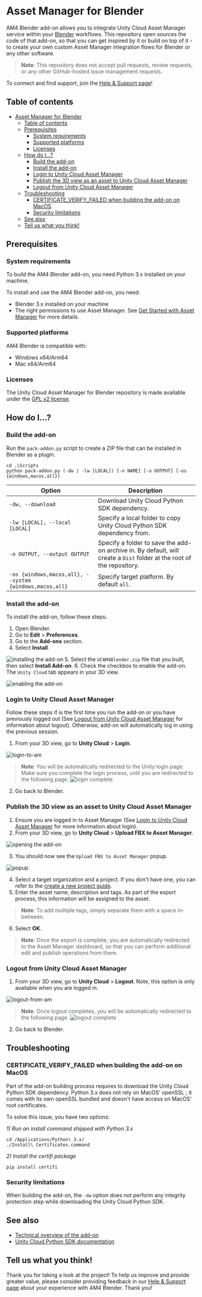 # Asset Manager for Blender

AM4 Blender add-on allows you to integrate Unity Cloud Asset Manager service within your [Blender](https://www.blender.org/) workflows.
This repository open sources the code of that add-on, so that you can get inspired by it or build on top of it - to create your own custom Asset Manager integration flows for Blender or any other software.

> **Note**: This repository does not accept pull requests, review requests, or any other GitHub-hosted issue management requests.

To connect and find support, join the [Help & Support page](https://cloud.unity.com/home/dashboard-support)!

## Table of contents
- [Asset Manager for Blender](#asset-manager-for-blender)
  - [Table of contents](#table-of-contents)
  - [Prerequisites](#prerequisites)
    - [System requirements](#system-requirements)
    - [Supported platforms](#supported-platforms)
    - [Licenses](#licenses)
  - [How do I...?](#how-do-i)
    - [Build the add-on](#build-the-add-on)
    - [Install the add-on](#install-the-add-on)
    - [Login to Unity Cloud Asset Manager](#login-to-unity-cloud-asset-manager)
    - [Publish the 3D view as an asset to Unity Cloud Asset Manager](#publish-the-3d-view-as-an-asset-to-unity-cloud-asset-manager)
    - [Logout from Unity Cloud Asset Manager](#logout-from-unity-cloud-asset-manager)
  - [Troubleshooting](#troubleshooting)
    - [CERTIFICATE\_VERIFY\_FAILED when building the add-on on MacOS](#certificate_verify_failed-when-building-the-add-on-on-macos)
    - [Security limitations](#security-limitations)
  - [See also](#see-also)
  - [Tell us what you think!](#tell-us-what-you-think)

## Prerequisites

### System requirements

To build the AM4 Blender add-on, you need Python 3.x installed on your machine.

To install and use the AM4 Blender add-on, you need:
- Blender 3.x installed on your machine
- The right permissions to use Asset Manager. See [Get Started with Asset Manager](https://docs.unity.com/cloud/en-us/asset-manager/get-started) for more details.

### Supported platforms

AM4 Blender is compatible with:

- Windows x64/Arm64
- Mac x64/Arm64

### Licenses

The Unity Cloud Asset Manager for Blender repository is made available under the [GPL v2 license](GPL-license.txt).

## How do I...?

### Build the add-on

Run the `pack-addon.py` script to create a ZIP file that can be installed in Blender as a plugin.

```
cd .\Scripts
python pack-addon.py (-dw | -lw [LOCAL]) [-n NAME] [-o OUTPUT] [-os {windows,macos,all}]
```

Option | Description
---|---
`-dw, --download` | Download Unity Cloud Python SDK dependency.
`-lw [LOCAL], --local [LOCAL]` | Specify a local folder to copy Unity Cloud Python SDK dependency from.
`-o OUTPUT, --output OUTPUT` | Specify a folder to save the add-on archive in. By default, will create a `Dist` folder at the root of the repository.
`-os {windows,macos,all}, --system {windows,macos,all}` | Specify target platform. By default `all`.

### Install the add-on

To install the add-on, follow these steps:

1. Open Blender.
2. Go to **Edit** > **Preferences**.
3. Go to the **Add-ons** section.
4. Select **Install**.

![installing the add-on](Documentation/Images/install_addon.png)
5. Select the `UCAM4Blender.zip` file that you built, then select **Install Add-on**.
6. Check the checkbox to enable the add-on. The `Unity Cloud` tab appears in your 3D view.

![enabling the add-on](Documentation/Images/enable_addon.png)

### Login to Unity Cloud Asset Manager

Follow these steps if is the first time you run the add-on or you have previously logged out (See [Logout from Unity Cloud Asset Manager](#logout-from-unity-cloud-asset-manager) for information about logout). Otherwise, add-on will automatically log in using the previous session.
1. From your 3D view, go to **Unity Cloud** > **Login**.

![login-to-am](Documentation/Images/login.png)

> **Note**: You will be automatically redirected to the Unity login page. Make sure you complete the login process, until you are redirected to the following page.
> ![login complete](Documentation/Images/login_complete.png)

2. Go back to Blender.

### Publish the 3D view as an asset to Unity Cloud Asset Manager

1. Ensure you are logged in to Asset Manager (See [Login to Unity Cloud Asset Manager](#login-to-unity-cloud-asset-manager) for more information about login).
2. From your 3D view, go to **Unity Cloud** > **Upload FBX to Asset Manager**.

![opening the add-on](Documentation/Images/open_addon.png)

3. You should now see the `Upload FBX to Asset Manager` popup.

![popup](Documentation/Images/popup.png)

4. Select a target organization and a project. If you don't have one, you can refer to the [create a new project guide](https://docs.unity.com/cloud/en-us/asset-manager/new-asset-manager-project).
5. Enter the asset name, description and tags. As part of the export process, this information will be assigned to the asset.
> **Note**: To add multiple tags, simply separate them with a space in-between.
6. Select **OK**.
> **Note**: Once the export is complete, you are automatically redirected to the Asset Manager dashboard, so that you can perform additional edit and publish operations from there.

### Logout from Unity Cloud Asset Manager

1. From your 3D view, go to **Unity Cloud** > **Logout**. Note, this option is only available when you are logged in.

![logout-from-am](Documentation/Images/logout.png)

> **Note**: Once logout completes, you will be automatically redirected to the following page.
> ![logout complete](Documentation/Images/logout_complete.png)

2. Go back to Blender.

## Troubleshooting

### CERTIFICATE_VERIFY_FAILED when building the add-on on MacOS

Part of the add-on building process requires to download the Unity Cloud Python SDK dependency.
Python 3.x does not rely on MacOS' openSSL ; it comes with its own openSSL bundled and doesn't have access on MacOS' root certificates.

To solve this issue, you have two options:

*1) Run an install command shipped with Python 3.x*
```
cd /Applications/Python\ 3.x/
./Install\ Certificates.command
```

*2) Install the certifi package*
```
pip install certifi
```

### Security limitations

When building the add-on, the `-dw` option does not perform any integrity protection step while downloading the Unity Cloud Python SDK.

## See also

- [Technical overview of the add-on](Documentation/technical-overview.md)
- [Unity Cloud Python SDK documentation](https://docs.unity.com/cloud/en-us/asset-manager/python-sdk)

## Tell us what you think!

Thank you for taking a look at the project! To help us improve and provide greater value, please consider providing feedback in our [Help & Support page](https://cloud.unity.com/home/dashboard-support) about your experience with AM4 Blender. Thank you!